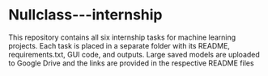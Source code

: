 # Nullclass---internship
This repository contains all six internship tasks for machine learning projects. Each task is placed in a separate folder with its README, requirements.txt, GUI code, and outputs. Large saved models are uploaded to Google Drive and the links are provided in the respective README files
